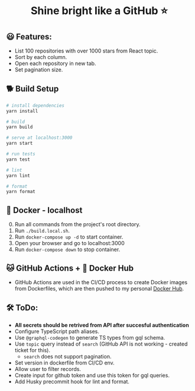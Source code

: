 ## <h1 align="center">Shine bright like a GitHub ⭐</h1>

## 😃 Features:

- List 100 repositories with over 1000 stars from React topic.
- Sort by each column.
- Open each repository in new tab.
- Set pagination size.

## 🐕 Build Setup

```bash
# install dependencies
yarn install

# build
yarn build

# serve at localhost:3000
yarn start

# run tests
yarn test

# lint
yarn lint

# format
yarn format
```

## 🐳 Docker - localhost

0. Run all commands from the project's root directory.
1. Run `./build.local.sh`.
2. Run `docker-compose up -d` to start container.
3. Open your browser and go to localhost:3000
4. Run `docker-compose down` to stop container.

## 🐱 GitHub Actions + 🐳 Docker Hub

- GitHub Actions are used in the CI/CD process to create Docker images from Dockerfiles, which are then pushed to my personal [Docker Hub](https://hub.docker.com/repository/docker/mstrelczuk/shine-bright-like-a-react).

## 🛠️ ToDo:

- **All secrets should be retrived from API after succesful authentication**
- Configure TypeScript path aliases.
- Use `@graphql-codegen` to generate TS types from gql schema.
- Use `topic` query instead of `search` (GitHub API is not working - created ticket for this).
  - `search` does not support pagination.
- Set version in dockerfile from CI/CD env.
- Allow user to filter records.
- Create input for github token and use this token for gql queries.
- Add Husky precommit hook for lint and format.